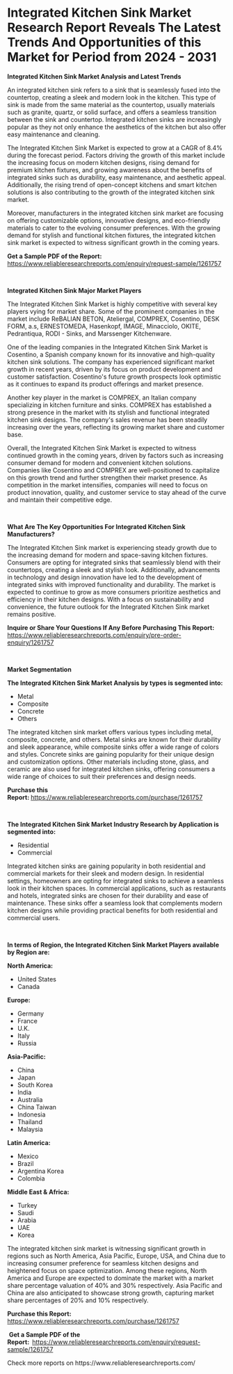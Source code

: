 <p><h1>Integrated Kitchen Sink Market Research Report Reveals The Latest Trends And Opportunities of this Market for Period from 2024 - 2031</h1></p><p><strong>Integrated Kitchen Sink Market Analysis and Latest Trends</strong></p>
<p><p>An integrated kitchen sink refers to a sink that is seamlessly fused into the countertop, creating a sleek and modern look in the kitchen. This type of sink is made from the same material as the countertop, usually materials such as granite, quartz, or solid surface, and offers a seamless transition between the sink and countertop. Integrated kitchen sinks are increasingly popular as they not only enhance the aesthetics of the kitchen but also offer easy maintenance and cleaning.</p><p>The Integrated Kitchen Sink Market is expected to grow at a CAGR of 8.4% during the forecast period. Factors driving the growth of this market include the increasing focus on modern kitchen designs, rising demand for premium kitchen fixtures, and growing awareness about the benefits of integrated sinks such as durability, easy maintenance, and aesthetic appeal. Additionally, the rising trend of open-concept kitchens and smart kitchen solutions is also contributing to the growth of the integrated kitchen sink market.</p><p>Moreover, manufacturers in the integrated kitchen sink market are focusing on offering customizable options, innovative designs, and eco-friendly materials to cater to the evolving consumer preferences. With the growing demand for stylish and functional kitchen fixtures, the integrated kitchen sink market is expected to witness significant growth in the coming years.</p></p>
<p><strong>Get a Sample PDF of the Report:&nbsp;</strong> <a href="https://www.reliableresearchreports.com/enquiry/request-sample/1261757">https://www.reliableresearchreports.com/enquiry/request-sample/1261757</a></p>
<p>&nbsp;</p>
<p><strong>Integrated Kitchen Sink Major Market Players</strong></p>
<p><p>The Integrated Kitchen Sink Market is highly competitive with several key players vying for market share. Some of the prominent companies in the market include ReBALIAN BETON, Ateliergal, COMPREX, Cosentino, DESK FORM, a.s, ERNESTOMEDA, Hasenkopf, IMAGE, Minacciolo, OKITE, Pedrantiqua, RODI - Sinks, and Marssenger Kitchenware.</p><p>One of the leading companies in the Integrated Kitchen Sink Market is Cosentino, a Spanish company known for its innovative and high-quality kitchen sink solutions. The company has experienced significant market growth in recent years, driven by its focus on product development and customer satisfaction. Cosentino's future growth prospects look optimistic as it continues to expand its product offerings and market presence.</p><p>Another key player in the market is COMPREX, an Italian company specializing in kitchen furniture and sinks. COMPREX has established a strong presence in the market with its stylish and functional integrated kitchen sink designs. The company's sales revenue has been steadily increasing over the years, reflecting its growing market share and customer base.</p><p>Overall, the Integrated Kitchen Sink Market is expected to witness continued growth in the coming years, driven by factors such as increasing consumer demand for modern and convenient kitchen solutions. Companies like Cosentino and COMPREX are well-positioned to capitalize on this growth trend and further strengthen their market presence. As competition in the market intensifies, companies will need to focus on product innovation, quality, and customer service to stay ahead of the curve and maintain their competitive edge.</p></p>
<p>&nbsp;</p>
<p><strong>What Are The Key Opportunities For Integrated Kitchen Sink Manufacturers?</strong></p>
<p><p>The Integrated Kitchen Sink market is experiencing steady growth due to the increasing demand for modern and space-saving kitchen fixtures. Consumers are opting for integrated sinks that seamlessly blend with their countertops, creating a sleek and stylish look. Additionally, advancements in technology and design innovation have led to the development of integrated sinks with improved functionality and durability. The market is expected to continue to grow as more consumers prioritize aesthetics and efficiency in their kitchen designs. With a focus on sustainability and convenience, the future outlook for the Integrated Kitchen Sink market remains positive.</p></p>
<p><strong>Inquire or Share Your Questions If Any Before Purchasing This Report:</strong> <a href="https://www.reliableresearchreports.com/enquiry/pre-order-enquiry/1261757">https://www.reliableresearchreports.com/enquiry/pre-order-enquiry/1261757</a></p>
<p>&nbsp;</p>
<p><strong>Market Segmentation</strong></p>
<p><strong>The Integrated Kitchen Sink Market Analysis by types is segmented into:</strong></p>
<p><ul><li>Metal</li><li>Composite</li><li>Concrete</li><li>Others</li></ul></p>
<p><p>The integrated kitchen sink market offers various types including metal, composite, concrete, and others. Metal sinks are known for their durability and sleek appearance, while composite sinks offer a wide range of colors and styles. Concrete sinks are gaining popularity for their unique design and customization options. Other materials including stone, glass, and ceramic are also used for integrated kitchen sinks, offering consumers a wide range of choices to suit their preferences and design needs.</p></p>
<p><strong>Purchase this Report:&nbsp;</strong><a href="https://www.reliableresearchreports.com/purchase/1261757">https://www.reliableresearchreports.com/purchase/1261757</a></p>
<p>&nbsp;</p>
<p><strong>The Integrated Kitchen Sink Market Industry Research by Application is segmented into:</strong></p>
<p><ul><li>Residential</li><li>Commercial</li></ul></p>
<p><p>Integrated kitchen sinks are gaining popularity in both residential and commercial markets for their sleek and modern design. In residential settings, homeowners are opting for integrated sinks to achieve a seamless look in their kitchen spaces. In commercial applications, such as restaurants and hotels, integrated sinks are chosen for their durability and ease of maintenance. These sinks offer a seamless look that complements modern kitchen designs while providing practical benefits for both residential and commercial users.</p></p>
<p>&nbsp;</p>
<p><strong>In terms of Region, the Integrated Kitchen Sink Market Players available by Region are:</strong></p>
<p>
    <p> <strong> North America: </strong>
        <ul>
            <li>United States</li>
            <li>Canada</li>
        </ul>
        </p> 
    <p> <strong> Europe: </strong>
        <ul>
            <li>Germany</li>
            <li>France</li>
            <li>U.K.</li>
            <li>Italy</li>
            <li>Russia</li>
        </ul>
        </p> 
    <p> <strong> Asia-Pacific: </strong>
        <ul>
            <li>China</li>
            <li>Japan</li>
            <li>South Korea</li>
            <li>India</li>
            <li>Australia</li>
            <li>China Taiwan</li>
            <li>Indonesia</li>
            <li>Thailand</li>
            <li>Malaysia</li>
        </ul>
        </p> 
    <p> <strong> Latin America: </strong>
        <ul>
            <li>Mexico</li>
            <li>Brazil</li>
            <li>Argentina Korea</li>
            <li>Colombia</li>
        </ul>
        </p> 
    <p> <strong> Middle East & Africa: </strong>
        <ul>
            <li>Turkey</li>
            <li>Saudi</li>
            <li>Arabia</li>
            <li>UAE</li>
            <li>Korea</li>
        </ul>
    </p>
    </p>
<p><p>The integrated kitchen sink market is witnessing significant growth in regions such as North America, Asia Pacific, Europe, USA, and China due to increasing consumer preference for seamless kitchen designs and heightened focus on space optimization. Among these regions, North America and Europe are expected to dominate the market with a market share percentage valuation of 40% and 30% respectively. Asia Pacific and China are also anticipated to showcase strong growth, capturing market share percentages of 20% and 10% respectively.</p></p>
<p><strong>Purchase this Report: </strong><a href="https://www.reliableresearchreports.com/purchase/1261757">https://www.reliableresearchreports.com/purchase/1261757</a></p>
<p>&nbsp;<strong>Get a Sample PDF of the Report:&nbsp;&nbsp;</strong><a href="https://www.reliableresearchreports.com/enquiry/request-sample/1261757">https://www.reliableresearchreports.com/enquiry/request-sample/1261757</a></p>
<p><strong></strong></p>
<p>Check more reports on https://www.reliableresearchreports.com/</p>